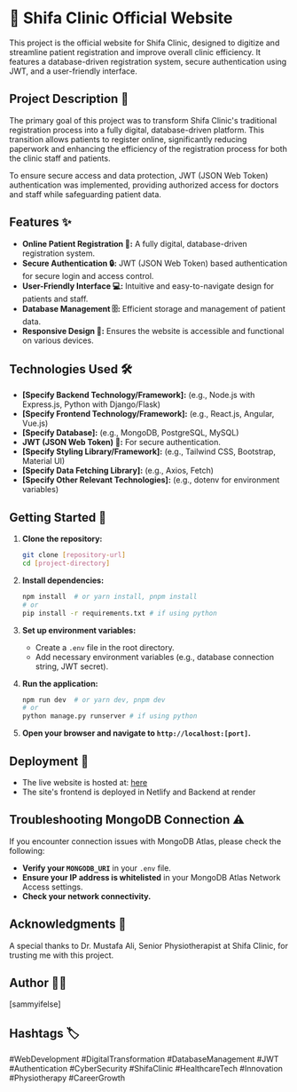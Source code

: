 # 🏥 Shifa Clinic Official Website

This project is the official website for Shifa Clinic, designed to digitize and streamline patient registration and improve overall clinic efficiency. It features a database-driven registration system, secure authentication using JWT, and a user-friendly interface.

## Project Description 📝

The primary goal of this project was to transform Shifa Clinic's traditional registration process into a fully digital, database-driven platform. This transition allows patients to register online, significantly reducing paperwork and enhancing the efficiency of the registration process for both the clinic staff and patients.

To ensure secure access and data protection, JWT (JSON Web Token) authentication was implemented, providing authorized access for doctors and staff while safeguarding patient data.

## Features ✨

-   **Online Patient Registration 📝:** A fully digital, database-driven registration system.
-   **Secure Authentication 🔒:** JWT (JSON Web Token) based authentication for secure login and access control.
-   **User-Friendly Interface 💻:** Intuitive and easy-to-navigate design for patients and staff.
-   **Database Management 🗄️:** Efficient storage and management of patient data.
-   **Responsive Design 📱:** Ensures the website is accessible and functional on various devices.

## Technologies Used 🛠️

-   **[Specify Backend Technology/Framework]:** (e.g., Node.js with Express.js, Python with Django/Flask)
-   **[Specify Frontend Technology/Framework]:** (e.g., React.js, Angular, Vue.js)
-   **[Specify Database]:** (e.g., MongoDB, PostgreSQL, MySQL)
-   **JWT (JSON Web Token) 🔑:** For secure authentication.
-   **[Specify Styling Library/Framework]:** (e.g., Tailwind CSS, Bootstrap, Material UI)
-   **[Specify Data Fetching Library]:** (e.g., Axios, Fetch)
-   **[Specify Other Relevant Technologies]:** (e.g., dotenv for environment variables)

## Getting Started 🏁

1.  **Clone the repository:**

    ```bash
    git clone [repository-url]
    cd [project-directory]
    ```

2.  **Install dependencies:**

    ```bash
    npm install  # or yarn install, pnpm install
    # or
    pip install -r requirements.txt # if using python
    ```

3.  **Set up environment variables:**

    -   Create a `.env` file in the root directory.
    -   Add necessary environment variables (e.g., database connection string, JWT secret).

4.  **Run the application:**

    ```bash
    npm run dev  # or yarn dev, pnpm dev
    # or
    python manage.py runserver # if using python
    ```

5.  **Open your browser and navigate to `http://localhost:[port]`.**

## Deployment 🚀

-   The live website is hosted at: [here](https://shifa-clinic.netlify.app)
-   The site's frontend is deployed in Netlify and Backend at render


## Troubleshooting MongoDB Connection ⚠️

If you encounter connection issues with MongoDB Atlas, please check the following:



-   **Verify your `MONGODB_URI`** in your `.env` file.
-   **Ensure your IP address is whitelisted** in your MongoDB Atlas Network Access settings.
-   **Check your network connectivity.**

## Acknowledgments 🙏

A special thanks to Dr. Mustafa Ali, Senior Physiotherapist at Shifa Clinic, for trusting me with this project.

## Author 🧑‍💻

[sammyifelse]

## Hashtags 🏷️

#WebDevelopment #DigitalTransformation #DatabaseManagement #JWT #Authentication #CyberSecurity #ShifaClinic #HealthcareTech #Innovation #Physiotherapy #CareerGrowth


